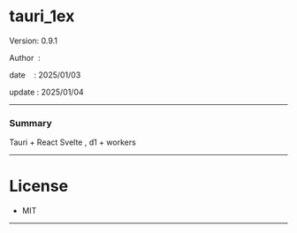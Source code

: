 ﻿# tauri_1ex

 Version: 0.9.1

 Author  : 

 date    : 2025/01/03

 update  : 2025/01/04  

***
### Summary

Tauri + React Svelte , d1 + workers


***
# License

* MIT

***

